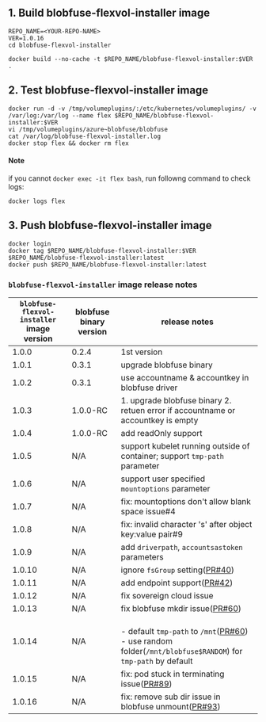 ## 1. Build blobfuse-flexvol-installer image

```
REPO_NAME=<YOUR-REPO-NAME>
VER=1.0.16
cd blobfuse-flexvol-installer

docker build --no-cache -t $REPO_NAME/blobfuse-flexvol-installer:$VER .
```
## 2. Test blobfuse-flexvol-installer image
```
docker run -d -v /tmp/volumeplugins/:/etc/kubernetes/volumeplugins/ -v /var/log:/var/log --name flex $REPO_NAME/blobfuse-flexvol-installer:$VER
vi /tmp/volumeplugins/azure~blobfuse/blobfuse
cat /var/log/blobfuse-flexvol-installer.log
docker stop flex && docker rm flex
```

#### Note
if you cannot `docker exec -it flex bash`, run followng command to check logs:
```
docker logs flex
```

## 3. Push blobfuse-flexvol-installer image
```
docker login
docker tag $REPO_NAME/blobfuse-flexvol-installer:$VER $REPO_NAME/blobfuse-flexvol-installer:latest
docker push $REPO_NAME/blobfuse-flexvol-installer:latest
```

### `blobfuse-flexvol-installer` image release notes
| `blobfuse-flexvol-installer` image version | blobfuse binary version | release notes |
| ---- | ---- | ---- |
| 1.0.0 | 0.2.4 | 1st version  |
| 1.0.1 | 0.3.1 |  upgrade blobfuse binary |
| 1.0.2 | 0.3.1 |  use accountname & accountkey in blobfuse driver |
| 1.0.3 | 1.0.0-RC |  1. upgrade blobfuse binary 2. retuen error if accountname or accountkey is empty|
| 1.0.4 | 1.0.0-RC |  add readOnly support|
| 1.0.5 | N/A | support kubelet running outside of container; support `tmp-path` parameter|
| 1.0.6 | N/A | support user specified `mountoptions` parameter|
| 1.0.7 | N/A | fix: mountoptions don't allow blank space issue#4 |
| 1.0.8 | N/A | fix: invalid character 's' after object key:value pair#9 |
| 1.0.9 | N/A | add `driverpath`, `accountsastoken` parameters |
| 1.0.10 | N/A | ignore `fsGroup` setting([PR#40](https://github.com/Azure/kubernetes-volume-drivers/pull/40)) |
| 1.0.11 | N/A | add endpoint support([PR#42](https://github.com/Azure/kubernetes-volume-drivers/pull/42)) |
| 1.0.12 | N/A | fix sovereign cloud issue |
| 1.0.13 | N/A | fix blobfuse mkdir issue([PR#60](https://github.com/Azure/kubernetes-volume-drivers/pull/60)) |
| 1.0.14 | N/A | <br> - default `tmp-path` to `/mnt`([PR#60](https://github.com/Azure/kubernetes-volume-drivers/pull/86)) <br> - use random folder(`/mnt/blobfuse$RANDOM`) for `tmp-path` by default |
| 1.0.15 | N/A | fix: pod stuck in terminating issue([PR#89](https://github.com/Azure/kubernetes-volume-drivers/pull/89)) |
| 1.0.16 | N/A | fix: remove sub dir issue in blobfuse unmount([PR#93](https://github.com/Azure/kubernetes-volume-drivers/pull/93)) |

